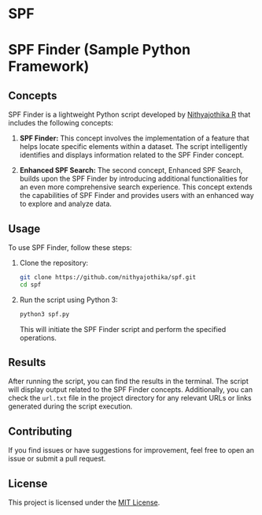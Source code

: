 # SPF

# SPF Finder (Sample Python Framework)

## Concepts

SPF Finder is a lightweight Python script developed by [Nithyajothika R](https://github.com/nithyajothika) that includes the following concepts:

1. **SPF Finder:** This concept involves the implementation of a feature that helps locate specific elements within a dataset. The script intelligently identifies and displays information related to the SPF Finder concept.

2. **Enhanced SPF Search:** The second concept, Enhanced SPF Search, builds upon the SPF Finder by introducing additional functionalities for an even more comprehensive search experience. This concept extends the capabilities of SPF Finder and provides users with an enhanced way to explore and analyze data.

## Usage

To use SPF Finder, follow these steps:

1. Clone the repository:

    ```bash
    git clone https://github.com/nithyajothika/spf.git
    cd spf
    ```

2. Run the script using Python 3:

    ```bash
    python3 spf.py
    ```

    This will initiate the SPF Finder script and perform the specified operations.

## Results

After running the script, you can find the results in the terminal. The script will display output related to the SPF Finder concepts. Additionally, you can check the `url.txt` file in the project directory for any relevant URLs or links generated during the script execution.

## Contributing

If you find issues or have suggestions for improvement, feel free to open an issue or submit a pull request.

## License

This project is licensed under the [MIT License](LICENSE).
